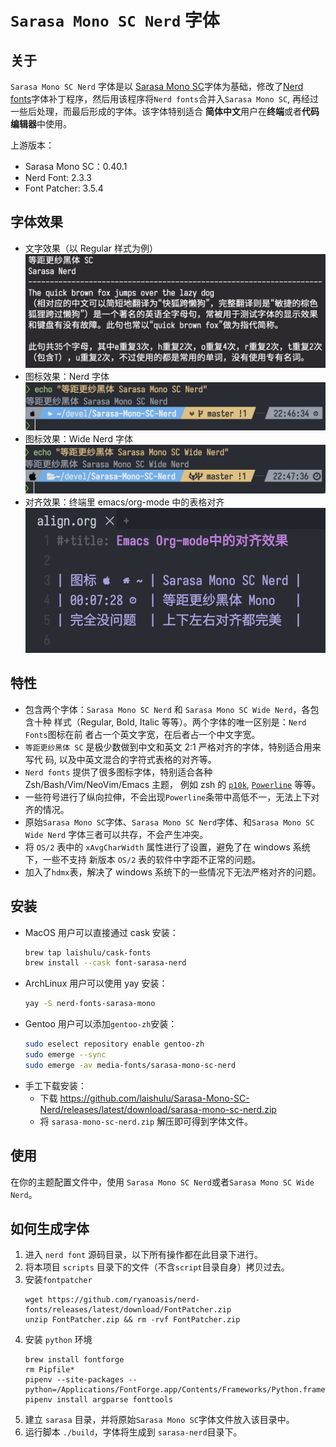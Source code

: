 # `Sarasa Mono SC Nerd` 字体

## 关于

`Sarasa Mono SC Nerd` 字体是以 [Sarasa Mono
SC](https://github.com/be5invis/Sarasa-Gothic)字体为基础，修改了[Nerd
fonts](https://github.com/ryanoasis/nerd-fonts)字体补丁程序，然后用该程序将`Nerd
fonts`合并入`Sarasa Mono SC`, 再经过一些后处理，而最后形成的字体。该字体特别适合
**简体中文**用户在**终端**或者**代码编辑器**中使用。

上游版本：

- Sarasa Mono SC：0.40.1
- Nerd Font: 2.3.3
- Font Patcher: 3.5.4

## 字体效果

- 文字效果（以 Regular 样式为例）
  ![文字效果](screenshots/character.png)
- 图标效果：Nerd 字体
  ![图标效果](screenshots/nerd.png)
- 图标效果：Wide Nerd 字体
  ![图标效果](screenshots/wide-nerd.png)
- 对齐效果：终端里 emacs/org-mode 中的表格对齐
  ![对齐效果](screenshots/align.png)

## 特性

- 包含两个字体：`Sarasa Mono SC Nerd` 和 `Sarasa Mono SC Wide Nerd`，各包含十种
  样式（Regular, Bold, Italic 等等）。两个字体的唯一区别是：`Nerd Fonts`图标在前
  者占一个英文字宽，在后者占一个中文字宽。
- `等距更纱黑体 SC` 是极少数做到中文和英文 2:1 严格对齐的字体，特别适合用来写代
  码, 以及中英文混合的字符式表格的对齐等。
- `Nerd fonts` 提供了很多图标字体，特别适合各种 Zsh/Bash/Vim/NeoVim/Emacs 主题，
  例如 zsh 的 [`p10k`](https://github.com/romkatv/powerlevel10k),
  [`Powerline`](https://github.com/powerline/powerline) 等等。
- 一些符号进行了纵向拉伸，不会出现`Powerline`条带中高低不一，无法上下对齐的情况。
- 原始`Sarasa Mono SC`字体、`Sarasa Mono SC Nerd`字体、和`Sarasa Mono SC Wide
Nerd` 字体三者可以共存，不会产生冲突。
- 将 `OS/2` 表中的 `xAvgCharWidth` 属性进行了设置，避免了在 windows 系统下，一些不支持
  新版本 `OS/2` 表的软件中字距不正常的问题。
- 加入了`hdmx`表，解决了 windows 系统下的一些情况下无法严格对齐的问题。

## 安装

- MacOS 用户可以直接通过 cask 安装：
  ```sh
  brew tap laishulu/cask-fonts
  brew install --cask font-sarasa-nerd
  ```
- ArchLinux 用户可以使用 yay 安装：
  ```sh
  yay -S nerd-fonts-sarasa-mono 
  ```
- Gentoo 用户可以添加`gentoo-zh`安装：
  ```sh
  sudo eselect repository enable gentoo-zh
  sudo emerge --sync
  sudo emerge -av media-fonts/sarasa-mono-sc-nerd
  ```
- 手工下载安装：
  - 下载 https://github.com/laishulu/Sarasa-Mono-SC-Nerd/releases/latest/download/sarasa-mono-sc-nerd.zip
  - 将 `sarasa-mono-sc-nerd.zip` 解压即可得到字体文件。

## 使用

在你的主题配置文件中，使用 `Sarasa Mono SC Nerd`或者`Sarasa Mono SC Wide Nerd`。

## 如何生成字体

1. 进入 `nerd font` 源码目录，以下所有操作都在此目录下进行。
2. 将本项目 `scripts` 目录下的文件（不含`script`目录自身）拷贝过去。
3. 安装`fontpatcher`
   ```
   wget https://github.com/ryanoasis/nerd-fonts/releases/latest/download/FontPatcher.zip
   unzip FontPatcher.zip && rm -rvf FontPatcher.zip
   ```
4. 安装 `python` 环境
   ```
   brew install fontforge
   rm Pipfile*
   pipenv --site-packages --python=/Applications/FontForge.app/Contents/Frameworks/Python.framework/Versions/Current/bin/python3
   pipenv install argparse fonttools
   ```
5. 建立 `sarasa` 目录，并将原始`Sarasa Mono SC`字体文件放入该目录中。
6. 运行脚本 `./build`，字体将生成到 `sarasa-nerd`目录下。

